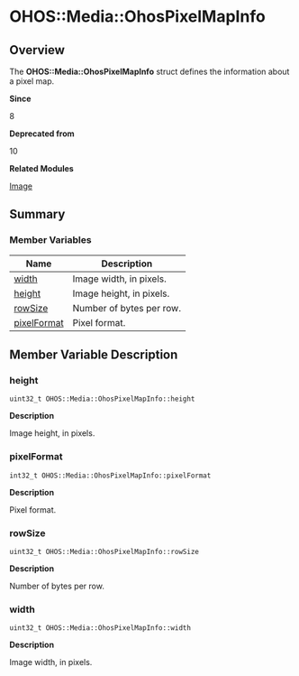 # OHOS::Media::OhosPixelMapInfo


## Overview

The **OHOS::Media::OhosPixelMapInfo** struct defines the information about a pixel map.

**Since**

8

**Deprecated from**

10

**Related Modules**

[Image](image.md)


## Summary


### Member Variables

| Name| Description| 
| -------- | -------- |
| [width](#width) | Image width, in pixels.| 
| [height](#height) | Image height, in pixels.| 
| [rowSize](#rowsize) | Number of bytes per row.| 
| [pixelFormat](#pixelformat) | Pixel format.| 


## Member Variable Description


### height

```
uint32_t OHOS::Media::OhosPixelMapInfo::height
```

**Description**

Image height, in pixels.


### pixelFormat

```
int32_t OHOS::Media::OhosPixelMapInfo::pixelFormat
```

**Description**

Pixel format.


### rowSize

```
uint32_t OHOS::Media::OhosPixelMapInfo::rowSize
```

**Description**

Number of bytes per row.


### width

```
uint32_t OHOS::Media::OhosPixelMapInfo::width
```

**Description**

Image width, in pixels.
